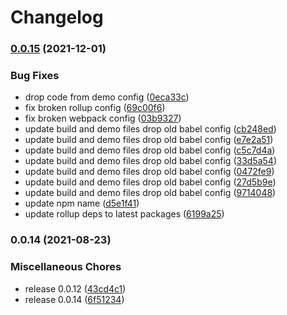 # Changelog

### [0.0.15](https://www.github.com/kissmybutton/motorcortex-banners/compare/v0.0.14...v0.0.15) (2021-12-01)


### Bug Fixes

* drop code from demo config ([0eca33c](https://www.github.com/kissmybutton/motorcortex-banners/commit/0eca33cbe22dad6b840e3ff74f97e3f7c36cdc5a))
* fix broken rollup config ([69c00f6](https://www.github.com/kissmybutton/motorcortex-banners/commit/69c00f647c79d0cd2b90ff63cf69128ac9ec0438))
* fix broken webpack config ([03b9327](https://www.github.com/kissmybutton/motorcortex-banners/commit/03b9327b78f88b95da800bbfd439cd2405676559))
* update build and demo files drop old babel config ([cb248ed](https://www.github.com/kissmybutton/motorcortex-banners/commit/cb248ed2a8981e6b741d7fd733ba37231733f9e1))
* update build and demo files drop old babel config ([e7e2a51](https://www.github.com/kissmybutton/motorcortex-banners/commit/e7e2a51a5ae7ddb670a2bb5ea6d8730d975b460f))
* update build and demo files drop old babel config ([c5c7d4a](https://www.github.com/kissmybutton/motorcortex-banners/commit/c5c7d4a9f0583f4bb99d89d492597ef1bdc4ac28))
* update build and demo files drop old babel config ([33d5a54](https://www.github.com/kissmybutton/motorcortex-banners/commit/33d5a549e46b0dc4da78f8d10bc893b24c02f96e))
* update build and demo files drop old babel config ([0472fe9](https://www.github.com/kissmybutton/motorcortex-banners/commit/0472fe96caf6054cdc44a93bd9acf9f3edb38a0e))
* update build and demo files drop old babel config ([27d5b9e](https://www.github.com/kissmybutton/motorcortex-banners/commit/27d5b9e97db0cf76f009eeba9431bcc2cd316f63))
* update build and demo files drop old babel config ([9714048](https://www.github.com/kissmybutton/motorcortex-banners/commit/97140488b610c855497361f702d5ae88791e2a38))
* update npm name ([d5e1f41](https://www.github.com/kissmybutton/motorcortex-banners/commit/d5e1f41e0f3f54ea45cb5531dbbf35d7acd40557))
* update rollup deps to latest packages ([6199a25](https://www.github.com/kissmybutton/motorcortex-banners/commit/6199a25796440eb9a1838b8e90264feb0310acff))

### 0.0.14 (2021-08-23)


### Miscellaneous Chores

* release 0.0.12 ([43cd4c1](https://www.github.com/kissmybutton/motorcortex-banners/commit/43cd4c1da75d2b52eef031775f94b09549c48d31))
* release 0.0.14 ([6f51234](https://www.github.com/kissmybutton/motorcortex-banners/commit/6f5123476b2d69704105ef1c5fc99012aaa654c4))
